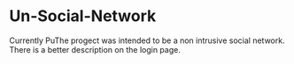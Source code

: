 # Un-Social-Network
Currently PuThe progect was intended to be a non intrusive social network. There is a better description on the login page.

